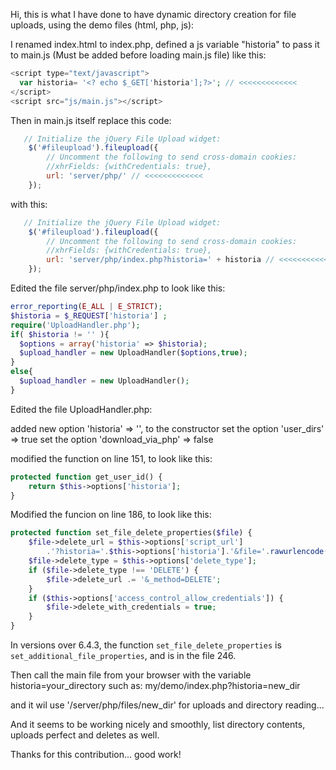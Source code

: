 Hi, this is what I have done to have dynamic directory creation for file uploads, using the demo files (html, php, js):

I renamed index.html to index.php, defined a js variable "historia" to pass it to main.js (Must be added before loading main.js file) like this:
```php
<script type="text/javascript">
  var historia= '<? echo $_GET['historia'];?>'; // <<<<<<<<<<<<<
</script>
<script src="js/main.js"></script>
```
Then in main.js itself replace this code:
```js
   // Initialize the jQuery File Upload widget:
    $('#fileupload').fileupload({
        // Uncomment the following to send cross-domain cookies:
        //xhrFields: {withCredentials: true},
        url: 'server/php/' // <<<<<<<<<<<<<
    });
```
with this:
```js
   // Initialize the jQuery File Upload widget:
    $('#fileupload').fileupload({
        // Uncomment the following to send cross-domain cookies:
        //xhrFields: {withCredentials: true},
        url: 'server/php/index.php?historia=' + historia // <<<<<<<<<<<<<
    });
```

Edited the file server/php/index.php to look like this:
```php
error_reporting(E_ALL | E_STRICT);
$historia = $_REQUEST['historia'] ;
require('UploadHandler.php');
if( $historia != '' ){
  $options = array('historia' => $historia);
  $upload_handler = new UploadHandler($options,true);
}
else{
  $upload_handler = new UploadHandler();
}
```

Edited the file UploadHandler.php: 

added new option 'historia' => '', to the constructor
set the option 'user_dirs' => true
set the option 'download_via_php' => false

modified the function on line 151, to look like this:
```php
protected function get_user_id() {
    return $this->options['historia'];
}
```
Modified the funcion on line 186, to look like this:
```php
protected function set_file_delete_properties($file) {
    $file->delete_url = $this->options['script_url']
        .'?historia='.$this->options['historia'].'&file='.rawurlencode($file->name); // <<<<<<<<<<<<<<
    $file->delete_type = $this->options['delete_type'];
    if ($file->delete_type !== 'DELETE') {
        $file->delete_url .= '&_method=DELETE';
    }
    if ($this->options['access_control_allow_credentials']) {
        $file->delete_with_credentials = true;
    }
}
```
In versions over 6.4.3, the function `set_file_delete_properties` is `set_additional_file_properties`, and is in the file 246.

Then call the main file from your browser with the variable historia=your_directory such as:
my/demo/index.php?historia=new_dir

and it wil use '/server/php/files/new_dir' for uploads and directory reading...

And it seems to be working nicely and smoothly, list directory contents, uploads perfect and deletes as well.

Thanks for this contribution... good work!